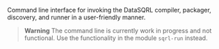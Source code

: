 Command line interface for invoking the DataSQRL compiler, packager, discovery, and runner in a user-friendly manner.

> **Warning**
> The command line is currently work in progress and not functional. Use the functionality in the module `sqrl-run` instead.
